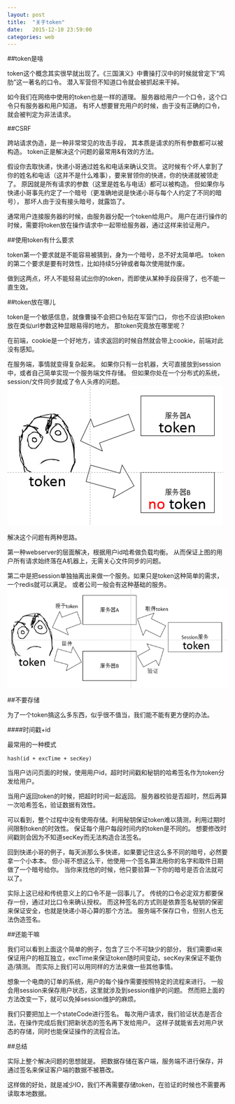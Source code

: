 ```yaml
---
layout: post
title:  "关于token"
date:   2015-12-10 23:59:00
categories: web
---
```


##token是啥

token这个概念其实很早就出现了。《三国演义》中曹操打汉中的时候就曾定下“鸡肋”这一著名的口令。
潜入军营但不知道口令就会被抓起来干掉。

如今我们在网络中使用的token也是一样的道理。
服务器给用户一个口令，这个口令只有服务器和用户知道。
有坏人想要冒充用户的时候，由于没有正确的口令，就会被判定为非法请求。

##CSRF

跨站请求伪造，是一种非常常见的攻击手段，
其本质是请求的所有参数都可以被构造。
token正是解决这个问题的最常用&有效的方法。

假设你去取快递，快递小哥通过姓名和电话来确认交货。
这时候有个坏人拿到了你的姓名和电话（这并不是什么难事），要来冒领你的快递，你的快递就被领走了。
原因就是所有请求的参数（这里是姓名与电话）都可以被构造。
但如果你与快递小哥事先约定了一个暗号（更准确地说是快递小哥与每个人约定了不同的暗号），
那坏人由于没有接头暗号，就露馅了。

通常用户连接服务器的时候，由服务器分配一个token给用户。
用户在进行操作的时候，需要将token放在操作请求中一起带给服务器，通过这样来验证用户。

##使用token有什么要求

token第一个要求就是不能容易被猜到，身为一个暗号，总不好太简单吧。
token的第二个要求是要有时效性，比如持续5分钟或者每次使用就作废。

做到这两点，坏人不能轻易试出你的token，而即使从某种手段获得了，也不能一直生效。

##token放在哪儿

token是一个敏感信息，就像曹操不会把口令贴在军营门口，
你也不应该把token放在类似url参数这种显眼易得的地方。
那token究竟放在哪里呢？

在前端，cookie是一个好地方，请求返回的时候自然就会带上cookie，前端对此没有感知。

在服务端，事情就变得复杂起来。
如果你只有一台机器，大可直接放到session中，或者自己简单实现一个服务端文件存储。
但如果你处在一个分布式的系统，session/文件同步就成了令人头疼的问题。
![session problem](/images/about_token1.png)

解决这个问题有两种思路。

第一种webserver的层面解决，根据用户id哈希做负载均衡。
从而保证上图的用户所有请求始终落在A机器上，无需关心文件同步的问题。

第二中是把session单独抽离出来做一个服务。如果只是token这种简单的需求，一个redis就可以满足。
或者公司一般会有这种基础的服务。
![session service](/images/about_token2.png)

##不要存储

为了一个token搞这么多东西，似乎很不值当，我们能不能有更方便的办法。

####时间戳+id

最常用的一种模式

    hash(id + excTime + secKey)

当用户访问页面的时候，使用用户id，超时时间戳和秘钥的哈希签名作为token分发给用户。

当用户返回token的时候，把超时时间一起返回。
服务器校验是否超时，然后再算一次哈希签名，验证数据有效性。

可以看到，整个过程中没有使用存储。利用秘钥保证token难以猜测，利用过期时间限制token的时效性。
保证每个用户每段时间内的token是不同的。
想要修改时间戳则会因为不知道secKey而无法构造合法签名。

回到快递小哥的例子，每天派那么多快递，如果要记住这么多不同的暗号，必然要拿一个小本本。
但小哥不想这么干，他使用一个签名算法用你的名字和取件日期做了一个暗号给你。
当你来找他的时候，他只要验算一下你的暗号是否合法就可以了。

实际上这已经和传统意义上的口令不是一回事儿了。
传统的口令必定双方都要保存一份，通过对比口令来确认授权。
而这种签名的方式则是依靠签名秘钥的保密来保证安全，也就是快递小哥心算的那个方法。
服务端不保存口令，但别人也无法伪造签名。

##还能干嘛

我们可以看到上面这个简单的例子，包含了三个不可缺少的部分，
我们需要id来保证用户的相互独立，excTime来保证token随时间变动，secKey来保证不能伪造/猜测。
而实际上我们可以用同样的方法来做一些其他事情。

想象一个电商的订单的系统，用户的每个操作需要按照特定的流程来进行。
一般会用session来保存用户状态，这里就涉及到session维护的问题。
然而把上面的方法改变一下，就可以免掉session维护的麻烦。

我们只要把加上一个stateCode进行签名。
每次用户请求，我们验证状态是否合法，在操作完成后我们把新状态的签名再下发给用户。
这样子就能省去对用户状态的存储，同时也能保证操作的流程合法。

##总结

实际上整个解决问题的思想就是。
把数据存储在客户端，服务端不进行保存，并通过签名来保证客户端的数据不被篡改。

这样做的好处，就是减少IO，我们不再需要存储token，在验证的时候也不需要再读取本地数据。
